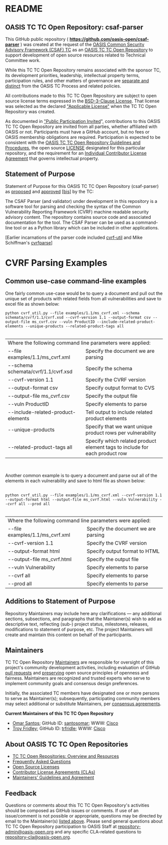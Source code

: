<div>
<h1>README</h1>

<div>
<h2><a id="readme-general">OASIS TC TC Open Repository: csaf-parser</a></h2>

<p>This GitHub public repository ( <b><a href="https://github.com/oasis-open/csaf-parser">https://github.com/oasis-open/csaf-parser</a></b> ) was created at the request of the <a href="https://www.oasis-open.org/committees/csaf/">OASIS Common Security Advisory Framework (CSAF) TC</a> as an <a href="https://www.oasis-open.org/resources/open-repositories/">OASIS TC TC Open Repository</a> to support development of open source resources related to Technical Committee work.</p>

<p>While this TC TC Open Repository remains associated with the sponsor TC, its development priorities, leadership, intellectual property terms, participation rules, and other matters of governance are <a href="https://github.com/oasis-open/csaf-parser/blob/master/CONTRIBUTING.md#governance-distinct-from-oasis-tc-process">separate and distinct</a> from the OASIS TC Process and related policies.</p>

<p>All contributions made to this TC TC Open Repository are subject to open source license terms expressed in the <a href="https://www.oasis-open.org/sites/www.oasis-open.org/files/BSD-3-Clause.txt">BSD-3-Clause License</a>.  That license was selected as the declared <a href="https://www.oasis-open.org/resources/open-repositories/licenses">"Applicable License"</a> when the TC TC Open Repository was created.</p>

<p>As documented in <a href="https://github.com/oasis-open/csaf-parser/blob/master/CONTRIBUTING.md#public-participation-invited">"Public Participation Invited</a>", contributions to this OASIS TC TC Open Repository are invited from all parties, whether affiliated with OASIS or not.  Participants must have a GitHub account, but no fees or OASIS membership obligations are required.  Participation is expected to be consistent with the <a href="https://www.oasis-open.org/policies-guidelines/open-repositories">OASIS TC TC Open Repository Guidelines and Procedures</a>, the open source <a href="https://github.com/oasis-open/csaf-parser/blob/master/LICENSE">LICENSE</a> designated for this particular repository, and the requirement for an <a href="https://www.oasis-open.org/resources/open-repositories/cla/individual-cla">Individual Contributor License Agreement</a> that governs intellectual property.</p>

</div>

<div>
<h2><a id="purposeStatement">Statement of Purpose</a></h2>

<p>Statement of Purpose for this OASIS TC TC Open Repository (csaf-parser) as <a href="https://lists.oasis-open.org/archives/csaf/201711/msg00018.html">proposed</a> and <a href="https://www.oasis-open.org/committees/download.php/62129/csaf-minutes-20171129-meeting-12.html">approved</a> [<a href="https://issues.oasis-open.org/browse/TCADMIN-2812">bis</a>] by the TC:</p>

<p>The CSAF Parser (and validator) under development in this repository is a software tool for parsing and checking the syntax of the Common Vulnerability Reporting Framework (CVRF) machine readable security advisory content. The repository contains source code and associated documentation for the tool. The CSAF Parser can be used as a command-line tool or as a Python library which can be included in other applications.</p>

<p>[Earlier incarnations of the parser code included <a href="https://github.com/CiscoPSIRT/cvrf-util">cvrf-util</a> and Mike Schiffman's <a href="https://github.com/mschiffm/cvrfparse">cvrfparse</a>]</p>

<!--
https://www.cisco.com/c/en/us/about/security-center/missing-manual-cvrf-1-1.html
https://pypi.python.org/pypi/stix2-elevator/
https://pypi.python.org/pypi/medallion/
https://pypi.python.org/pypi/stix2/
https://pypi.python.org/pypi/taxii2-client/0.2.0
-->

</div>

<div>
<h1>CVRF Parsing Examples</h1>
<h2>Common use-case command-line examples</h2>
<p>One fairly common use-case would be to query a document and pull out the unique set of products with related fields from all vulnerabilities and save to excel file as shown below:

`python cvrf_util.py --file examples/1.1/ms_cvrf.xml --schema schemata/cvrf/1.1/cvrf.xsd --cvrf-version 1.1 --output-format csv --output-file ms_cvrf.csv --vuln ProductID --include-related-product-elements --unique-products --related-product-tags all`
<br><br>

<table>
<tr><td colspan=2>Where the following command line parameters were applied:</td></tr>
<tr><td>--file examples/1.1/ms_cvrf.xml</td><td>Specify the document we are parsing</td></tr>
<tr><td>--schema schemata/cvrf/1.1/cvrf.xsd</td><td>Specify the schema</td></tr>
<tr><td>--cvrf-version 1.1</td><td>Specify the CVRF version</td></tr>
<tr><td>--output-format csv</td><td>Specify output format to CVS</td></tr>
<tr><td>--output-file ms_cvrf.csv</td><td>Specify the output file</td></tr>
<tr><td>--vuln ProductID</td><td>Specify elements to parse</td></tr>
<tr><td>--include-related-product-elements</td><td>Tell output to include related product elements</td></tr>
<tr><td>--unique-products</td><td>Specify that we want unique product rows per vulnerability</td></tr>
<tr><td>--related-product-tags all</td><td>Specify which related product element tags to include for each product row</td></tr>
</table>
</p>

<br>
<p>Another common example is to query a document and parse out all of the elements in each vulnerability and save to html file as shown below:</span>
<br><br>

`python cvrf_util.py --file examples/1.1/ms_cvrf.xml --cvrf-version 1.1 --output-format html --output-file ms_cvrf.html --vuln Vulnerability --cvrf all --prod all`
<br><br>

<table>
<tr><td colspan=2>Where the following command line parameters were applied:</td></tr>
<tr><td>--file examples/1.1/ms_cvrf.xml</td><td>Specify the document we are parsing</td></tr>
<tr><td>--cvrf-version 1.1</td><td>Specify the CVRF version</td></tr>
<tr><td>--output-format html</td><td>Specify output format to HTML</td></tr>
<tr><td>--output-file ms_cvrf.html</td><td>Specify the output file</td></tr>
<tr><td>--vuln Vulnerability</td><td>Specify elements to parse</td></tr>
<tr><td>--cvrf all</td><td>Specify elements to parse</td></tr>
<tr><td>--prod all</td><td>Specify elements to parse</td></tr>
</table>


</div>

<div><h2><a id="purposeClarifications">Additions to Statement of Purpose</a></h2>

<p>Repository Maintainers may include here any clarifications &mdash; any additional sections, subsections, and paragraphs that the Maintainer(s) wish to add as descriptive text, reflecting (sub-) project status, milestones, releases, modifications to statement of purpose, etc.  The project Maintainers will create and maintain this content on behalf of the participants.</p>
</div>

<div>
<h2><a id="maintainers">Maintainers</a></h2>

<p>TC TC Open Repository <a href="https://www.oasis-open.org/resources/open-repositories/maintainers-guide">Maintainers</a> are responsible for oversight of this project's community development activities, including evaluation of GitHub <a href="https://github.com/oasis-open/csaf-parser/blob/master/CONTRIBUTING.md#fork-and-pull-collaboration-model">pull requests</a> and <a href="https://www.oasis-open.org/policies-guidelines/open-repositories#repositoryManagement">preserving</a> open source principles of openness and fairness. Maintainers are recognized and trusted experts who serve to implement community goals and consensus design preferences.</p>

<p>Initially, the associated TC members have designated one or more persons to serve as Maintainer(s); subsequently, participating community members may select additional or substitute Maintainers, per <a href="https://www.oasis-open.org/resources/open-repositories/maintainers-guide#additionalMaintainers">consensus agreements</a>.</p>

<p><b><a id="currentMaintainers">Current Maintainers of this TC TC Open Repository</a></b></p>

<ul>
<li><a href="mailto:os@cisco.com">Omar Santos</a>; GitHub ID: <a href="https://github.com/santosomar">santosomar</a>; WWW: <a href="http://www.cisco.com/">Cisco</a></li>

<li><a href="mailto:trfridle@cisco.com">Troy Fridley</a>; GitHub ID: <a href="https://github.com/trfridle">trfridle</a>; WWW: <a href="http://www.cisco.com/">Cisco</a></li>

</ul>

</div>

<div><h2><a id="aboutOpenRepos">About OASIS TC TC Open Repositories</a></h2>

<p><ul>
<li><a href="https://www.oasis-open.org/resources/open-repositories/">TC TC Open Repositories: Overview and Resources</a></li>
<li><a href="https://www.oasis-open.org/resources/open-repositories/faq">Frequently Asked Questions</a></li>
<li><a href="https://www.oasis-open.org/resources/open-repositories/licenses">Open Source Licenses</a></li>
<li><a href="https://www.oasis-open.org/resources/open-repositories/cla">Contributor License Agreements (CLAs)</a></li>
<li><a href="https://www.oasis-open.org/resources/open-repositories/maintainers-guide">Maintainers' Guidelines and Agreement</a></li>
</ul></p>

</div>

<div><h2><a id="feedback">Feedback</a></h2>

<p>Questions or comments about this TC TC Open Repository's activities should be composed as GitHub issues or comments. If use of an issue/comment is not possible or appropriate, questions may be directed by email to the Maintainer(s) <a href="#currentMaintainers">listed above</a>.  Please send general questions about TC TC Open Repository participation to OASIS Staff at <a href="mailto:repository-admin@oasis-open.org">repository-admin@oasis-open.org</a> and any specific CLA-related questions to <a href="mailto:repository-cla@oasis-open.org">repository-cla@oasis-open.org</a>.</p>

</div></div>
